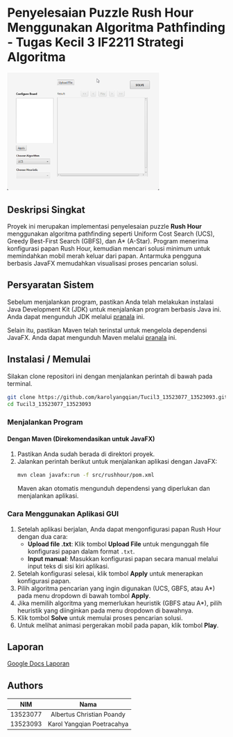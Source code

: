 # Penyelesaian Puzzle Rush Hour Menggunakan Algoritma Pathfinding - Tugas Kecil 3 IF2211 Strategi Algoritma
<img src="demo.gif" alt="demo animation" width="350">

## Deskripsi Singkat

Proyek ini merupakan implementasi penyelesaian puzzle **Rush Hour** menggunakan algoritma pathfinding seperti Uniform Cost Search (UCS), Greedy Best-First Search (GBFS), dan A* (A-Star). Program menerima konfigurasi papan Rush Hour, kemudian mencari solusi minimum untuk memindahkan mobil merah keluar dari papan. Antarmuka pengguna berbasis JavaFX memudahkan visualisasi proses pencarian solusi.

## Persyaratan Sistem
Sebelum menjalankan program, pastikan Anda telah melakukan instalasi Java Development Kit (JDK) untuk menjalankan program berbasis Java ini. Anda dapat mengunduh JDK melalui [pranala](https://www.oracle.com/in/java/technologies/downloads/#java23) ini.

Selain itu, pastikan Maven telah terinstal untuk mengelola dependensi JavaFX. Anda dapat mengunduh Maven melalui [pranala](https://maven.apache.org/download.cgi) ini.

## Instalasi / Memulai
Silakan clone repositori ini dengan menjalankan perintah di bawah pada terminal.
```sh
git clone https://github.com/karolyangqian/Tucil3_13523077_13523093.git
cd Tucil3_13523077_13523093
```

### Menjalankan Program

#### Dengan Maven (Direkomendasikan untuk JavaFX)
1. Pastikan Anda sudah berada di direktori proyek.
2. Jalankan perintah berikut untuk menjalankan aplikasi dengan JavaFX:
    ```sh
    mvn clean javafx:run -f src/rushhour/pom.xml
    ```
    Maven akan otomatis mengunduh dependensi yang diperlukan dan menjalankan aplikasi.
### Cara Menggunakan Aplikasi GUI

1. Setelah aplikasi berjalan, Anda dapat mengonfigurasi papan Rush Hour dengan dua cara:
    - **Upload file .txt**: Klik tombol **Upload File** untuk mengunggah file konfigurasi papan dalam format `.txt`.
    - **Input manual**: Masukkan konfigurasi papan secara manual melalui input teks di sisi kiri aplikasi.
2. Setelah konfigurasi selesai, klik tombol **Apply** untuk menerapkan konfigurasi papan.
3. Pilih algoritma pencarian yang ingin digunakan (UCS, GBFS, atau A*) pada menu dropdown di bawah tombol **Apply**.
4. Jika memilih algoritma yang memerlukan heuristik (GBFS atau A*), pilih heuristik yang diinginkan pada menu dropdown di bawahnya.
5. Klik tombol **Solve** untuk memulai proses pencarian solusi.
6. Untuk melihat animasi pergerakan mobil pada papan, klik tombol **Play**.



## Laporan
[Google Docs Laporan](https://docs.google.com/document/d/1t3PP67LsU6CJNsBP9RpmAtOvd8sleLSr8JUu9fH3mqk/edit?usp=sharing)

## Authors
|     NIM    |                  Nama                  |
| :--------: | :------------------------------------: |
| 13523077   | Albertus Christian Poandy              |
| 13523093   | Karol Yangqian Poetracahya             |